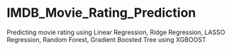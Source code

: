 # IMDB_Movie_Rating_Prediction
Predicting movie rating using Linear Regression, Ridge Regression, LASSO Regression, Random Forest, Gradient Boosted Tree using XGBOOST

